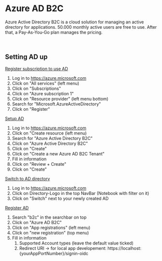 # Azure AD B2C

Azure Active Directory B2C is a cloud solution for managing an active directory for applications. 50.000 monthly active users are free to use. After that, a Pay-As-You-Go plan manages the pricing.

<br>

## Setting AD up

<ins>Register subscription to use AD</ins>
1. Log in to https://azure.microsoft.com
2. Click on "All services" (left menu)
3. Click on "Subscriptions"
4. Click on "Azure subscription 1"
5. Click on "Resource provider" (left menu bottom)
6. Search for "Microsoft.AzureActiveDirectory"
7. Click on "Register"

<ins>Setup AD</ins>
1. Log in to https://azure.microsoft.com
2. Click on "Create resource (left menu)
3. Search for "Azure Active Directory B2C"
4. Click on "Azure Active Directory B2C"
5. Click on "Create"
6. Click on "Create a new Azure AD B2C Tenant"
7. Fill in information
8. Click on "Review + Create"
9. Click on "Create"

<ins>Switch to AD directory</ins>
1. Log in to https://azure.microsoft.com
2. Click on Directory-Logo in the top NavBar (Notebook with filter on it)
3. Click on "Switch" next to your newly created AD 

<ins>Register AD</ins>
1. Search "b2c" in the searchbar on top
2. Click on "Azure AD B2C"
3. Click on "App registrations" (left menu)
4. Click on "new registration" (top menu)
5. Fill in information
	1. Supported Account types (leave the default value ticked)
	2. Redirect URI -> for local app developement: https://localhost:{yourAppPortNumber}/signin-oidc